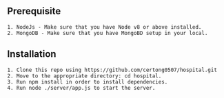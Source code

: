 ## __Prerequisite__
	1. NodeJs - Make sure that you have Node v8 or above installed.
	2. MongoDB - Make sure that you have MongoBD setup in your local.

## __Installation__
	1. Clone this repo using https://github.com/certong0507/hospital.git
	2. Move to the appropriate directory: cd hospital.
	3. Run npm install in order to install dependencies.
	4. Run node ./server/app.js to start the server.
